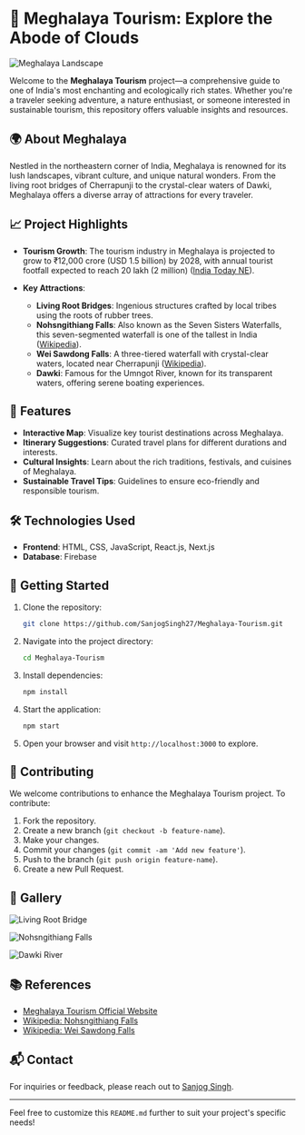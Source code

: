 
# 🌿 Meghalaya Tourism: Explore the Abode of Clouds

![Meghalaya Landscape](https://darter.in/wp-content/uploads/2023/03/Meghalaya-WaterfallsJAS9430.jpg)

Welcome to the **Meghalaya Tourism** project—a comprehensive guide to one of India's most enchanting and ecologically rich states. Whether you're a traveler seeking adventure, a nature enthusiast, or someone interested in sustainable tourism, this repository offers valuable insights and resources.

## 🌍 About Meghalaya

Nestled in the northeastern corner of India, Meghalaya is renowned for its lush landscapes, vibrant culture, and unique natural wonders. From the living root bridges of Cherrapunji to the crystal-clear waters of Dawki, Meghalaya offers a diverse array of attractions for every traveler.

## 📈 Project Highlights

* **Tourism Growth**: The tourism industry in Meghalaya is projected to grow to ₹12,000 crore (USD 1.5 billion) by 2028, with annual tourist footfall expected to reach 20 lakh (2 million) ([India Today NE][1]).

* **Key Attractions**:

  * **Living Root Bridges**: Ingenious structures crafted by local tribes using the roots of rubber trees.
  * **Nohsngithiang Falls**: Also known as the Seven Sisters Waterfalls, this seven-segmented waterfall is one of the tallest in India ([Wikipedia][2]).
  * **Wei Sawdong Falls**: A three-tiered waterfall with crystal-clear waters, located near Cherrapunji ([Wikipedia][3]).
  * **Dawki**: Famous for the Umngot River, known for its transparent waters, offering serene boating experiences.

## 🧭 Features

* **Interactive Map**: Visualize key tourist destinations across Meghalaya.
* **Itinerary Suggestions**: Curated travel plans for different durations and interests.
* **Cultural Insights**: Learn about the rich traditions, festivals, and cuisines of Meghalaya.
* **Sustainable Travel Tips**: Guidelines to ensure eco-friendly and responsible tourism.

## 🛠️ Technologies Used

* **Frontend**: HTML, CSS, JavaScript, React.js, Next.js
* **Database**: Firebase

## 🚀 Getting Started

1. Clone the repository:

   ```bash
   git clone https://github.com/SanjogSingh27/Meghalaya-Tourism.git
   ```

2. Navigate into the project directory:

   ```bash
   cd Meghalaya-Tourism
   ```

3. Install dependencies:

   ```bash
   npm install
   ```

4. Start the application:

   ```bash
   npm start
   ```

5. Open your browser and visit `http://localhost:3000` to explore.

## 🤝 Contributing

We welcome contributions to enhance the Meghalaya Tourism project. To contribute:

1. Fork the repository.
2. Create a new branch (`git checkout -b feature-name`).
3. Make your changes.
4. Commit your changes (`git commit -am 'Add new feature'`).
5. Push to the branch (`git push origin feature-name`).
6. Create a new Pull Request.

## 📸 Gallery

![Living Root Bridge](https://res.cloudinary.com/roundglass/image/upload/f_auto/ar_4:3,c_fill,w_auto/g_auto,q_auto/v1649765953/rg/collective/media/meghalaya-nongriat-double-decker-living-root-bridge-greenery-people-ashwin-ezhumalai_mmdvms.jpg)

![Nohsngithiang Falls](https://assamholidays.com/wp-content/uploads/2024/10/EK1S7aGUUAA04f_.jpg)

![Dawki River](https://musingsofawhimsicalsoul.wordpress.com/wp-content/uploads/2020/04/img-20181224-wa0040.jpg?w=1200)

## 📚 References

* [Meghalaya Tourism Official Website](https://www.meghalayatourism.in)
* [Wikipedia: Nohsngithiang Falls](https://en.wikipedia.org/wiki/Nohsngithiang_Falls)
* [Wikipedia: Wei Sawdong Falls](https://en.wikipedia.org/wiki/Wei_Sawdong_Falls)

## 📬 Contact

For inquiries or feedback, please reach out to [Sanjog Singh](mailto:sanjogsingh27@gmail.com).

---

Feel free to customize this `README.md` further to suit your project's specific needs!

[1]: https://www.indiatodayne.in/meghalaya/story/meghalaya-tourism-to-grow-to-rs-12000-crore-annual-footfall-to-reach-20-lakh-by-2028-715195-2023-11-22?utm_source=chatgpt.com "Meghalaya tourism to grow to Rs 12,000 crore, annual footfall to reach 20 lakh by 2028 - Meghalaya tourism to grow to Rs 12,000 crore, annual footfall to reach 20 lakh by 2028 -"
[2]: https://en.wikipedia.org/wiki/Nohsngithiang_Falls?utm_source=chatgpt.com "Nohsngithiang Falls"
[3]: https://en.wikipedia.org/wiki/Wei_Sawdong_Falls?utm_source=chatgpt.com "Wei Sawdong Falls"







